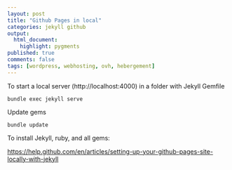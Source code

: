 ```yaml
---
layout: post
title: "Github Pages in local"
categories: jekyll github
output:
  html_document:
    highlight: pygments
published: true
comments: false
tags: [wordpress, webhosting, ovh, hebergement]    
---
```


To start a local server (http://localhost:4000) in a folder with Jekyll Gemfile
```
bundle exec jekyll serve
```

Update gems
```
bundle update
```


To install Jekyll, ruby, and all gems:

https://help.github.com/en/articles/setting-up-your-github-pages-site-locally-with-jekyll

